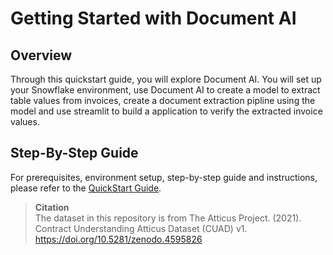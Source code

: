 # Getting Started with Document AI

## Overview
Through this quickstart guide, you will explore Document AI. You will set up your Snowflake environment, use Document AI to create a model to extract table values from invoices, create a document extraction pipline using the model and use streamlit to build a application to verify the extracted invoice values.  

## Step-By-Step Guide
For prerequisites, environment setup, step-by-step guide and instructions, please refer to the [QuickStart Guide](https://quickstarts.snowflake.com/guide/getting_started_with_document_ai/index.html).

> **Citation**  
> The dataset in this repository is from The Atticus Project. (2021). Contract Understanding Atticus Dataset (CUAD) v1. https://doi.org/10.5281/zenodo.4595826
